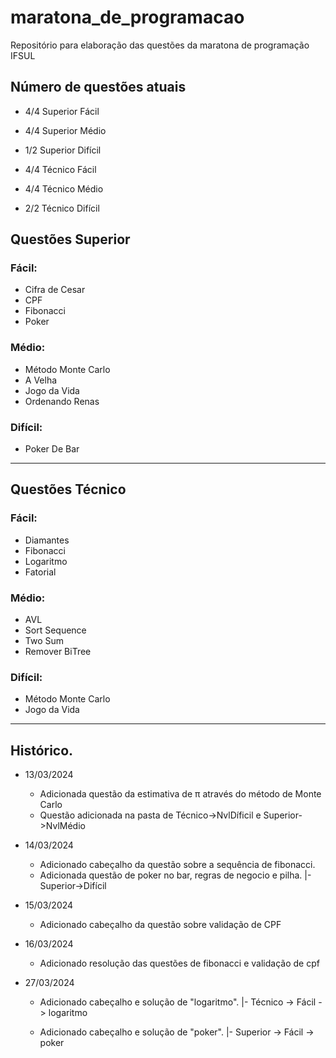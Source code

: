 # maratona_de_programacao

Repositório para elaboração das questões da maratona de programação IFSUL

## Número de questões atuais

- 4/4 Superior Fácil
- 4/4 Superior Médio
- 1/2 Superior Difícil

- 4/4 Técnico Fácil
- 4/4 Técnico Médio
- 2/2 Técnico Difícil

## Questões Superior

### Fácil:

- Cifra de Cesar
- CPF
- Fibonacci
- Poker

### Médio:

- Método Monte Carlo
- A Velha
- Jogo da Vida
- Ordenando Renas

### Difícil:

- Poker De Bar

---

## Questões Técnico

### Fácil:

- Diamantes
- Fibonacci
- Logaritmo
- Fatorial

### Médio:

  - AVL
  - Sort Sequence
  - Two Sum
  - Remover BiTree

### Difícil:

- Método Monte Carlo
- Jogo da Vida

---

## Histórico.

- 13/03/2024

  - Adicionada questão da estimativa de π através do método de Monte Carlo
  - Questão adicionada na pasta de Técnico->NvlDíficil e Superior->NvlMédio

- 14/03/2024

  - Adicionado cabeçalho da questão sobre a sequência de fibonacci.
  - Adicionada questão de poker no bar, regras de negocio e pilha.
    |- Superior->Difícil

- 15/03/2024
  - Adicionado cabeçalho da questão sobre validação de CPF
- 16/03/2024

  - Adicionado resolução das questões de fibonacci e validação de cpf

- 27/03/2024

  - Adicionado cabeçalho e solução de "logaritmo".
    |- Técnico -> Fácil -> logaritmo

  - Adicionado cabeçalho e solução de "poker".
    |- Superior -> Fácil -> poker
